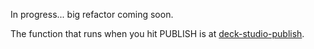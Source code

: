In progress... big refactor coming soon.

The function that runs when you hit PUBLISH is at [deck-studio-publish](https://github.com/pomber/deck-studio-publish).
